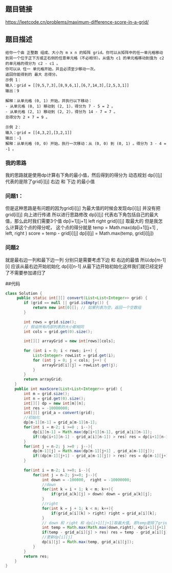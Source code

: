 ## 题目链接
https://leetcode.cn/problems/maximum-difference-score-in-a-grid/

## 题目描述
```
给你一个由 正整数 组成、大小为 m x n 的矩阵 grid。你可以从矩阵中的任一单元格移动到另一个位于正下方或正右侧的任意单元格（不必相邻）。从值为 c1 的单元格移动到值为 c2 的单元格的得分为 c2 - c1 。
你可以从 任一 单元格开始，并且必须至少移动一次。
返回你能得到的 最大 总得分。
示例 1：
输入：grid = [[9,5,7,3],[8,9,6,1],[6,7,14,3],[2,5,3,1]]
输出：9

解释：从单元格 (0, 1) 开始，并执行以下移动：
- 从单元格 (0, 1) 移动到 (2, 1)，得分为 7 - 5 = 2 。
- 从单元格 (2, 1) 移动到 (2, 2)，得分为 14 - 7 = 7 。
总得分为 2 + 7 = 9 。

示例 2：
输入：grid = [[4,3,2],[3,2,1]]
输出：-1
解释：从单元格 (0, 0) 开始，执行一次移动：从 (0, 0) 到 (0, 1) 。得分为 3 - 4 = -1 。
```

### 我的思路
我的思路就是使用dp计算右下角的最小值，然后得到的得分为
动态规划 dp[i][j] 代表的是除了grid[i][j] 右边 和 下边 的最小值
### 问题1：
但是这种思路是有问题的因为grid[i][j] 为最大值的时候会发现dp[i][j] 并没有把 grid[i][j] 向上进行传递
所以进行思路修改 dp[i][j] 代表右下角包括自己的最大值，那么此时我们需要3个值 dp[i+1][j+1]  left right grid[i][j] 取最大的
但是我怎么计算这个点的得分呢， 这个点的得分就是 temp = Math.max(dp[i+1][j+1] , left, right )   score = temp - grid[i][j]  dp[i][j] = Math.max(temp, grid[i][j])
### 问题2
就是最右边一列和最下边一列 分别只是需要考虑下边 和 右边的最值
所以dp[m-1][i] 应该从最右边开始初始化  dp[i][n-1] 从最下边开始初始化这样我们就已经定好了不需要参加递归了

##代码
```java
class Solution {
     public static int[][] convert(List<List<Integer>> grid) {  
        if (grid == null || grid.isEmpty()) {  
            return new int[0][]; // 如果列表为空，返回一个空数组  
        }  
  
        int rows = grid.size();  
        // 假设所有内部列表的大小都相同  
        int cols = grid.get(0).size();  
  
        int[][] arrayGrid = new int[rows][cols];  
  
        for (int i = 0; i < rows; i++) {  
            List<Integer> rowList = grid.get(i);  
            for (int j = 0; j < cols; j++) {  
                arrayGrid[i][j] = rowList.get(j);  
            }  
        }  
        return arrayGrid;  
    }  
    public int maxScore(List<List<Integer>> grid) {
        int m = grid.size();
        int n = grid.get(0).size();
        int[][] dp = new int[m][n];
        int res = -10000000;
        int[][] grid_a = convert(grid);
        //初始化
        dp[m-1][n-1] = grid_a[m-1][n-1];
        for(int i = m-2; i >=0 ; i--){
            dp[i][n-1] = Math.max(dp[i+1][n-1], grid_a[i][n-1]);
            if((dp[i+1][n-1] - grid_a[i][n-1]) > res) res = dp[i+1][n-1] - grid_a[i][n-1];
        }
        for(int j = n-2; j >=0 ; j--){
            dp[m-1][j] = Math.max(dp[m-1][j+1] , grid_a[m-1][j]);
            if((dp[m-1][j+1] - grid_a[m-1][j]) > res) res = dp[m-1][j+1] - grid_a[m-1][j];
        }
 
        for(int i = m-2; i >=0; i--){
            for(int j = n-2; j>=0; j--){
                int down = -100000,  right = -10000000;
                //down
                for(int k = i + 1; k < m; k++){
                    if(grid_a[k][j] > down) down = grid_a[k][j];
                }
                //right
                for(int k = j + 1; k < n; k++){
                    if(grid_a[i][k] > right) right = grid_a[i][k];
                }
                // down 和 right 和 dp[i+1][j+1]取最大值, 即temp是除了grid[i][j] 之外右边整个的最大值
                int temp = Math.max(Math.max(down,right), dp[i+1][j+1]);
                if(temp - grid_a[i][j] > res) res = temp - grid_a[i][j];
                //更新dp[i][j]
                dp[i][j] = Math.max(temp, grid_a[i][j]);
            }
        }
        return res;
    }
}
```
